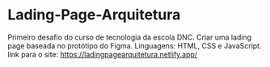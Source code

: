 # Lading-Page-Arquitetura
Primeiro desafio do curso de tecnologia da escola DNC. Criar uma lading page baseada no protótipo do Figma. 
Linguagens: HTML, CSS e JavaScript. 
link para o site: https://ladingpagearquitetura.netlify.app/
